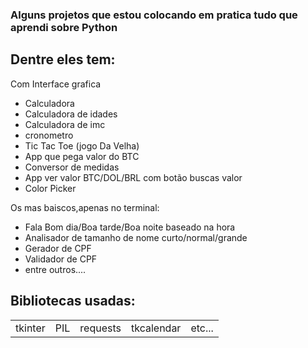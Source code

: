 
### Alguns projetos que estou colocando em pratica tudo que aprendi sobre Python

## Dentre eles tem:

Com Interface grafica
+ Calculadora
+ Calculadora de idades
+ Calculadora de imc
+ cronometro
+ Tic Tac Toe (jogo Da Velha)
+ App que pega valor do BTC
+ Conversor de medidas
+ App ver valor BTC/DOL/BRL com botão buscas valor
+ Color Picker
  
Os mas baiscos,apenas no terminal:

+ Fala Bom dia/Boa tarde/Boa noite baseado na hora
+ Analisador de tamanho de nome curto/normal/grande
+ Gerador de CPF
+ Validador de CPF
+ entre outros....

## Bibliotecas usadas:

<table>
  <tr>
    <td>tkinter</td>
    <td>PIL</td>
    <td>requests</td>
    <td>tkcalendar</td>
    <td>etc...</td>
  </tr>
</table>

